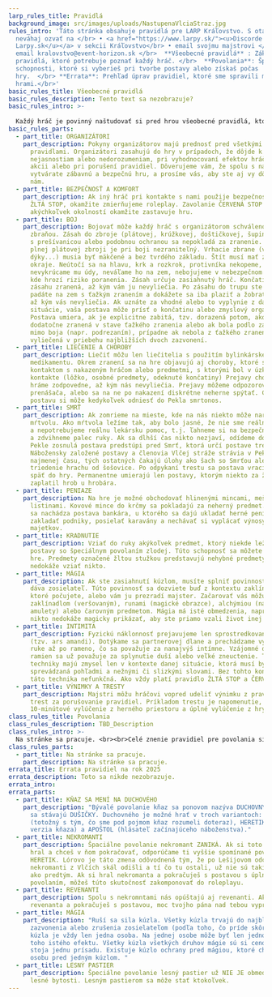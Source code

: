 ```yaml
---
larp_rules_title: Pravidlá
background_image: src/images/uploads/NastupenaVlciaStraz.jpg
rules_intro: 'Táto stránka obsahuje pravidlá pre LARP Kráľovstvo. S otázkami sa
  neváhaj ozvať na </br> • <a href="https://www.larpy.sk/"><u>Discorde
  Larpy.sk</u></a> v sekcii Kráľovstvo</br> • email svojmu majstrovi </br>  •
  email kralovstvo@event-horizon.sk </br>  **Všeobecné pravidlá** : Základné
  pravidlá, ktoré potrebuje poznať každý hráč. </br>  **Povolania**: Špeciálne
  schopnosti, ktoré si vyberieš pri tvorbe postavy alebo získaš počas
  hry.  </br> **Errata**: Prehľad úprav pravidiel, ktoré sme spravili medzi
  hrami.</br>'
basic_rules_title: Všeobecné pravidlá
basic_rules_description: Tento text sa nezobrazuje?
basic_rules_intro: >-
  
  Každý hráč je povinný naštudovať si pred hrou všeobecné pravidlá, ktoré osahujú súhrn toho, s čím sa na hre môže stretnúť.  <br><br>Celé znenie všeobecných pravidiel si môžeš stiahnuť tu: <a href="https://kralovstvovina.event-horizon.sk/vseobecne-pravidla-2023.pdf">VŠEOBECNÉ PRAVIDLÁ</a>
basic_rules_parts:
  - part_title: ORGANIZÁTORI
    part_description: Pokyny organizátorov majú prednosť pred všetkými ostatnými
      pravidlami. Organizátori zasahujú do hry v prípadoch, že dôjde k
      nejasnostiam alebo nedorozumeniam, pri vyhodnocovaní efektov hráčskych
      akcii alebo pri porušení pravidiel. Dôverujeme vám, že spolu s nami
      vytvárate zábavnú a bezpečnú hru, a prosíme vás, aby ste aj vy dôverovali
      nám.
  - part_title: BEZPEČNOSŤ A KOMFORT
    part_description: Ak iný hráč pri kontakte s nami použije bezpečnostný signál
      ŽLTÁ STOP, okamžite zmierňujeme roleplay. Zavolanie ČERVENÁ STOP za
      akýchkoľvek okolností okamžite zastavuje hru.
  - part_title: BOJ
    part_description: Bojovať môže každý hráč s organizátorom schválenou mäkčenou
      zbraňou. Zásah do zbroje (plátovej, krúžkovej, doštičkovej, šupinovej...)
      s prešívanicou alebo podobnou ochranou sa nepokladá za zranenie. Človek v
      plnej plátovej zbroji je pri boji nezraniteľný. Vrhacie zbrane (vrhacie
      dýky...) musia byť mäkčené a bez tvrdého základu. Štít musí mať zmäkčené
      okraje. Neútočí sa na hlavu, krk a rozkrok, protivníka nekopeme,
      nevykrúcame mu údy, neváľame ho na zem, nebojujeme v nebezpečnom teréne,
      kde hrozí riziko poranenia. Zásah určuje zasiahnutý hráč. Končatina je po
      zásahu zranená, až kým vám ju nevyliečia. Po zásahu do trupu ste porazení,
      padáte na zem s ťažkým zranením a dokážete sa iba plaziť a žobrať o pomoc,
      až kým vás nevyliečia. Ak uznáte za vhodné alebo to vyplynie z danej
      situácie, vaša postava môže prísť o končatinu alebo zmyslový orgán.
      Postava umiera, ak je explicitne zabitá, tzv. dorazená potom, ako bola
      dodatočne zranená v stave ťažkého zranenia alebo ak bola podlo zavraždená
      mimo boja (napr. podrezaním), prípadne ak nebola z ťažkého zranenia
      vyliečená v priebehu najbližších dvoch zazvonení.
  - part_title: LIEČENIE A CHOROBY
    part_description: Liečiť môžu len liečitelia s použitím bylinkárskeho
      medikamentu. Okrem zranení sa na hre objavujú aj choroby, ktoré sa šíria
      kontaktom s nakazeným hráčom alebo predmetmi, s ktorými bol v úzkom
      kontakte (lôžko, osobné predmety, odeknuté končatiny) Prejavy choroby
      hráme zodpovedne, až kým nás nevyliečia. Prejavy môžeme odpozorovať od
      prenášača, alebo sa na ne po nakazení diskrétne neherne spýtať. Chorú
      postavu si môže kedykoľvek odniesť do Pekla smrtonos.
  - part_title: SMRŤ
    part_description: Ak zomrieme na mieste, kde na nás niekto môže naraziť, hráme
      mŕtvolu. Ako mŕtvola ležíme tak, aby bolo jasné, že nie sme reálne zranení
      a nepotrebujeme reálnu lekársku pomoc, t.j. ľahneme si na bezpečné miesto
      a zdvihneme palec ruky. Ak sa dlhší čas nikto nezjaví, odídeme do Pekla. V
      Pekle zosnulá postava predstúpi pred Smrť, ktorá určí postave trest.
      Nábožensky založené postavy a členovia Vlčej stráže strávia v Pekle
      najmenej času, tých ostatných čakajú úlohy ako šach so Smrťou alebo
      triedenie hrachu od šošovice. Po odpykaní trestu sa postava vracia živá
      späť do hry. Permanentne umierajú len postavy, ktorým niekto za života
      zaplatil hrob u hrobára.
  - part_title: PENIAZE
    part_description: Na hre je možné obchodovať hlinenými mincami, mešcami a
      listinami. Kovové mince do krčmy sa pokladajú za neherný predmet. Na hre
      sa nachádza postava bankára, u ktorého sa dajú ukladať herné peniaze,
      zakladať podniky, posielať karavány a nechávať si vyplácať výnosy z
      majetkov.
  - part_title: KRADNUTIE
    part_description: Vziať do ruky akýkoľvek predmet, ktorý niekde leží, môžu iba
      postavy so špeciálnym povolaním zlodej. Túto schopnosť sa môžete naučiť na
      hre. Predmety označené žltou stužkou predstavujú nehybné predmety, ktoré
      nedokáže vziať nikto.
  - part_title: MÁGIA
    part_description: Ak ste zasiahnutí kúzlom, musíte splniť povinnosť, ktorú vám
      dáva zosielateľ. Túto povinnosť sa dozviete buď z kontextu zaklínadla,
      ktoré počujete, alebo vám ju prezradí majster. Začarovať vás môžu
      zaklínadlom (veršovaným), runami (magické obrazce), alchýmiou (nápoje,
      amulety) alebo čarovným predmetom. Mágia má isté obmedzenia, napríklad vám
      nikto nedokáže magicky prikázať, aby ste priamo vzali život inej postave.
  - part_title: INTIMITA
    part_description: Fyzickú náklonnosť prejavujeme len sprostredkovanými gestami
      (tzv. ars amandi). Dotýkame sa partnerovej dlane a prechádzame vyššie po
      ruke až po rameno, čo sa považuje za nanajvýš intímne. Vzájomné držanie
      ramien sa už považuje za splynutie duší alebo veľké zneuctenie. Tieto
      techniky majú zmysel len v kontexte danej situácie, ktorá musí byť
      sprevádzaná pohľadmi a nežnými či slizkými slovami. Bez tohto kontextu je
      táto technika nefunkčná. Ako vždy platí pravidlo ŽLTÁ STOP a ČERVENÁ STOP.
  - part_title: VÝNIMKY A TRESTY
    part_description: Majstri môžu hráčovi vopred udeliť výnimku z pravidiel, ako aj
      trest za porušovanie pravidiel. Príkladom trestu je napomenutie,
      10-minútové vylúčenie z herného priestoru a úplné vylúčenie z hry.
class_rules_title: Povolania
class_rules_description: TBD_Description
class_rules_intro: >-
  Na stránke sa pracuje. <br><br>Celé znenie pravidiel pre povolania si môžeš stiahnuť tu: <a href="https://kralovstvovina.event-horizon.sk/špeciálne-pravidlá-2025.pdf">POVOLANIA</a>
class_rules_parts:
  - part_title: Na stránke sa pracuje.
    part_description: Na stránke sa pracuje.
errata_title: Errata pravidiel na rok 2025
errata_description: Toto sa nikde nezobrazuje.
errata_intro:
errata_parts:
  - part_title: KŇAZ SA MENÍ NA DUCHOVÉHO
    part_description: "Bývalé povolanie kňaz sa ponovom nazýva DUCHOVNÝ a zo svedomí
      sa stávajú DUŠIČKY. Duchovného je možné hrať v troch variantoch: KŇAZ
      (totožný s tým, čo sme pod pojmom kňaz rozumeli doteraz), HERETIK (temná
      verzia kňaza) a APOŠTOL (hlásateľ začínajúceho náboženstva)."
  - part_title: NEKROMANTI
    part_description: Špaciálne povolanie nekromant ZANIKÁ. Ak si toto povolanie
      hral a chceš v ňom pokračovať, odporúčame ti vyššie spomínané povolanie
      HERETIK. Lórovo je táto zmena odôvodnená tým, že po Lešijovom odchode
      nekromanti z Vlčích skál odišli a tí čo tu ostali, už nie sú takí silní
      ako predtým. Ak si hral nekromanta a pokračuješ s postavou s úplne iným
      povolaním, môžeš túto skutočnosť zakomponovať do roleplayu.
  - part_title: REVENANTI
    part_description: Spolu s nekromntami nás opúštajú aj revenanti. Ak si hral
      revenanta a pokračuješ s postavou, moc tvojho pána nad tebou vyprchala.
  - part_title: MÁGIA
    part_description: "Ruší sa sila kúzla. Všetky kúzla trvajú do najbližšieho
      zazvonenia alebo zrušenia zosielateľom (podľa toho, čo príde skôr). Cieľom
      kúzla je vždy len jedna osoba. Na jednej osobe môže byť len jedno kúzlo
      toho istého efektu. Všetky kúzla všetkých druhov mágie sú si cenou rovné a
      stoja jednu prísadu. Existuje kúzlo ochrany pred mágiou, ktoré chráni
      osobu pred jedným kúzlom. "
  - part_title: LESNÝ PASTIER
    part_description: Špeciálne povolanie lesný pastier už NIE JE obmedzené iba pre
      lesné bytosti. Lesným pastierom sa môže stať ktokoľvek.
---
```

